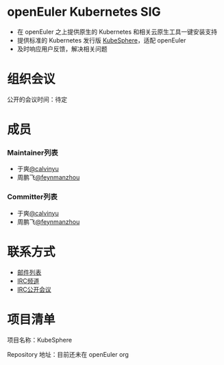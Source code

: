 # openEuler Kubernetes SIG

- 在 openEuler 之上提供原生的 Kubernetes 和相关云原生工具一键安装支持
- 提供标准的 Kubernetes 发行版 [KubeSphere](https://github.com/kubesphere/kubesphere)，适配 openEuler
- 及时响应用户反馈，解决相关问题

# 组织会议

公开的会议时间：待定


# 成员

### Maintainer列表

- 于爽[@calvinyu](https://gitee.com/calvinyu)
- 周鹏飞[@feynmanzhou](https://gitee.com/feynmanzhou)

### Committer列表

- 于爽[@calvinyu](https://gitee.com/calvinyu)
- 周鹏飞[@feynmanzhou](https://gitee.com/feynmanzhou)


# 联系方式

- [邮件列表](dev@openeuler.org)
- [IRC频道](#openeuler-kubernetes)
- [IRC公开会议](#openeuler-meeting)


# 项目清单

项目名称：KubeSphere

Repository 地址：目前还未在 openEuler org
